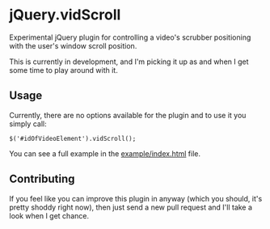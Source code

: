 jQuery.vidScroll
================

Experimental jQuery plugin for controlling a video's scrubber positioning with the user's window scroll position.

This is currently in development, and I'm picking it up as and when I get some time to play around with it.

## Usage ##

Currently, there are no options available for the plugin and to use it you simply call:

    $('#idOfVideoElement').vidScroll();

You can see a full example in the [example/index.html](https://github.com/jameshalsall/jQuery.vidScroll/blob/master/example/index.html) file.

## Contributing ##

If you feel like you can improve this plugin in anyway (which you should, it's pretty shoddy right now), then just send
a new pull request and I'll take a look when I get chance.
